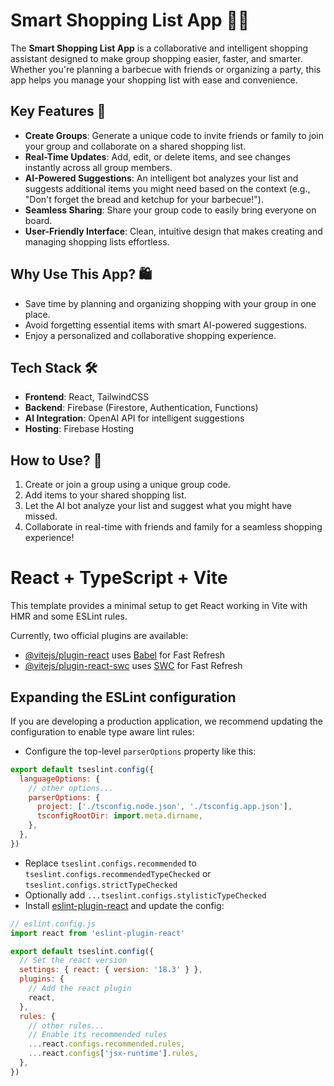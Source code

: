 # **Smart Shopping List App** 🛒🤝

The **Smart Shopping List App** is a collaborative and intelligent shopping assistant designed to make group shopping easier, faster, and smarter. Whether you're planning a barbecue with friends or organizing a party, this app helps you manage your shopping list with ease and convenience.

## **Key Features** 🌟

- **Create Groups**: Generate a unique code to invite friends or family to join your group and collaborate on a shared shopping list.  
- **Real-Time Updates**: Add, edit, or delete items, and see changes instantly across all group members.  
- **AI-Powered Suggestions**: An intelligent bot analyzes your list and suggests additional items you might need based on the context (e.g., "Don't forget the bread and ketchup for your barbecue!").  
- **Seamless Sharing**: Share your group code to easily bring everyone on board.  
- **User-Friendly Interface**: Clean, intuitive design that makes creating and managing shopping lists effortless.

## **Why Use This App?** 🛍️

- Save time by planning and organizing shopping with your group in one place.  
- Avoid forgetting essential items with smart AI-powered suggestions.  
- Enjoy a personalized and collaborative shopping experience.

## **Tech Stack** 🛠️

- **Frontend**: React, TailwindCSS  
- **Backend**: Firebase (Firestore, Authentication, Functions)  
- **AI Integration**: OpenAI API for intelligent suggestions  
- **Hosting**: Firebase Hosting  

## **How to Use?** 🚀

1. Create or join a group using a unique group code.  
2. Add items to your shared shopping list.  
3. Let the AI bot analyze your list and suggest what you might have missed.  
4. Collaborate in real-time with friends and family for a seamless shopping experience!



# React + TypeScript + Vite

This template provides a minimal setup to get React working in Vite with HMR and some ESLint rules.

Currently, two official plugins are available:

- [@vitejs/plugin-react](https://github.com/vitejs/vite-plugin-react/blob/main/packages/plugin-react/README.md) uses [Babel](https://babeljs.io/) for Fast Refresh
- [@vitejs/plugin-react-swc](https://github.com/vitejs/vite-plugin-react-swc) uses [SWC](https://swc.rs/) for Fast Refresh

## Expanding the ESLint configuration

If you are developing a production application, we recommend updating the configuration to enable type aware lint rules:

- Configure the top-level `parserOptions` property like this:

```js
export default tseslint.config({
  languageOptions: {
    // other options...
    parserOptions: {
      project: ['./tsconfig.node.json', './tsconfig.app.json'],
      tsconfigRootDir: import.meta.dirname,
    },
  },
})
```

- Replace `tseslint.configs.recommended` to `tseslint.configs.recommendedTypeChecked` or `tseslint.configs.strictTypeChecked`
- Optionally add `...tseslint.configs.stylisticTypeChecked`
- Install [eslint-plugin-react](https://github.com/jsx-eslint/eslint-plugin-react) and update the config:

```js
// eslint.config.js
import react from 'eslint-plugin-react'

export default tseslint.config({
  // Set the react version
  settings: { react: { version: '18.3' } },
  plugins: {
    // Add the react plugin
    react,
  },
  rules: {
    // other rules...
    // Enable its recommended rules
    ...react.configs.recommended.rules,
    ...react.configs['jsx-runtime'].rules,
  },
})
```
